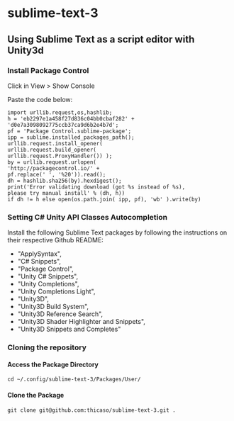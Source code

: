 # sublime-text-3
## Using Sublime Text as a script editor with Unity3d

### Install Package Control

Click in View > Show Console

Paste the code below:

```
import urllib.request,os,hashlib;
h = 'eb2297e1a458f27d836c04bb0cbaf282' + 'd0e7a3098092775ccb37ca9d6b2e4b7d'; 
pf = 'Package Control.sublime-package'; 
ipp = sublime.installed_packages_path(); 
urllib.request.install_opener( 
urllib.request.build_opener( 
urllib.request.ProxyHandler()) ); 
by = urllib.request.urlopen( 
'http://packagecontrol.io/' + 
pf.replace(' ', '%20')).read(); 
dh = hashlib.sha256(by).hexdigest(); 
print('Error validating download (got %s instead of %s),
please try manual install' % (dh, h)) 
if dh != h else open(os.path.join( ipp, pf), 'wb' ).write(by) 
```
### Setting C# Unity API Classes Autocompletion

Install the following Sublime Text packages by following the instructions on their respective Github README:
* "ApplySyntax",
* "C# Snippets",
* "Package Control",
* "Unity C# Snippets",
* "Unity Completions",
* "Unity Completions Light",
* "Unity3D",
* "Unity3D Build System",
* "Unity3D Reference Search",
* "Unity3D Shader Highlighter and Snippets",
* "Unity3D Snippets and Completes"

### Cloning the repository

#### Access the Package Directory
```
cd ~/.config/sublime-text-3/Packages/User/
```
#### Clone the Package
```
git clone git@github.com:thicaso/sublime-text-3.git .
```
